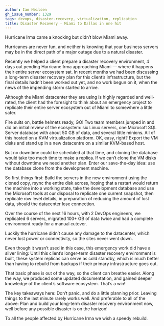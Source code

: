 ```yaml
---
author: Ian Neilsen
gh_issue_number: 1329
tags: devops, disaster-recovery, virtualization, replication
title: Disaster Recovery - Miami to Dallas in one hit
---
```


Hurricane Irma came a knocking but didn’t blow Miami away.

Hurricanes are never fun, and neither is knowing that your business servers may be in the direct path of a major outage due to a natural disaster.

Recently we helped a client prepare a disaster recovery environment, 4 days out pending Hurricane Irma approaching Miami — where it happens their entire server ecosystem sat. In recent months we had been discussing a long-term disaster recovery plan for this client’s infrastructure, but the final details hadn’t been worked out yet, and no work begun on it, when the news of the impending storm started to arrive.

Although the Miami datacenter they are using is highly regarded and well-rated, the client had the foresight to think about an emergency project to replicate their entire server ecosystem out of Miami to somewhere a little safer.

Fire suits on, battle helmets ready, GO! Two team members jumped in and did an initial review of the ecosystem: six Linux servers, one Microsoft SQL Server database with about 50 GB of data, and several little minions. All of this hosted on a KVM virtualization platform. OK, easy, right? Export the VM disks and stand up in a new datacentre on a similar KVM-based host.

But no downtime could be scheduled at that time, and cloning the database would take too much time to make a replica. If we can’t clone the VM disks without downtime we need another plan. Enter our save-the-day idea: use the database clone from the development machine.

So first things first: Build the servers in the new environment using the cloned copy, rsync the entire disk across, hoping that a restart would return the machine into a working state, take the development database and use the Microsoft tools at our disposal to replicate one current snapshot, then replicate row level details, in preparation of reducing the amount of lost data, should the datacenter lose connection.

Over the course of the next 16 hours, with 2 DevOps engineers, we replicated 6 servers, migrated 100+ GB of data twice and had a complete environment ready for a manual cutover.

Luckily the hurricane didn’t cause any damage to the datacenter, which never lost power or connectivity, so the sites never went down.

Even though it wasn’t used in this case, this emergency work did have a silver lining: Until this client’s longer-term disaster recovery environment is built, these system replicas can serve as cold standby, which is much better than having to rebuild from backups if their primary infrastructure goes out.

That basic phase is out of the way, so the client can breathe easier. Along the way, we produced some updated documentation, and gained deeper knowledge of the client’s software ecosystem. That’s a win!

The key takeaways here: Don’t panic, and do a little planning prior. Leaving things to the last minute rarely works well.
And preferable to all of the above: Plan and build your long-term disaster recovery environment now, well before any possible disaster is on the horizon!

To all the people affected by Hurricane Irma we wish a speedy rebuild.
